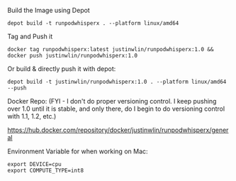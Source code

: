 Build the Image using Depot

```
depot build -t runpodwhisperx . --platform linux/amd64
```

Tag and Push it

```
docker tag runpodwhisperx:latest justinwlin/runpodwhisperx:1.0 && docker push justinwlin/runpodwhisperx:1.0
```

Or build & directly push it with depot:

```
depot build -t justinwlin/runpodwhisperx:1.0 . --platform linux/amd64 --push
```

Docker Repo:
(FYI - I don't do proper versioning control. I keep pushing over 1.0 until it is stable, and only there, do I
begin to do versioning control with 1.1, 1.2, etc.)

https://hub.docker.com/repository/docker/justinwlin/runpodwhisperx/general

Environment Variable for when working on Mac:

```
export DEVICE=cpu
export COMPUTE_TYPE=int8
```
